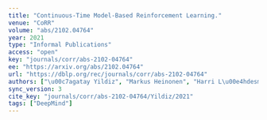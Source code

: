 ```yaml
---
title: "Continuous-Time Model-Based Reinforcement Learning."
venue: "CoRR"
volume: "abs/2102.04764"
year: 2021
type: "Informal Publications"
access: "open"
key: "journals/corr/abs-2102-04764"
ee: "https://arxiv.org/abs/2102.04764"
url: "https://dblp.org/rec/journals/corr/abs-2102-04764"
authors: ["\u00c7agatay Yildiz", "Markus Heinonen", "Harri L\u00e4hdesm\u00e4ki"]
sync_version: 3
cite_key: "journals/corr/abs-2102-04764/Yildiz/2021"
tags: ["DeepMind"]
---
```

